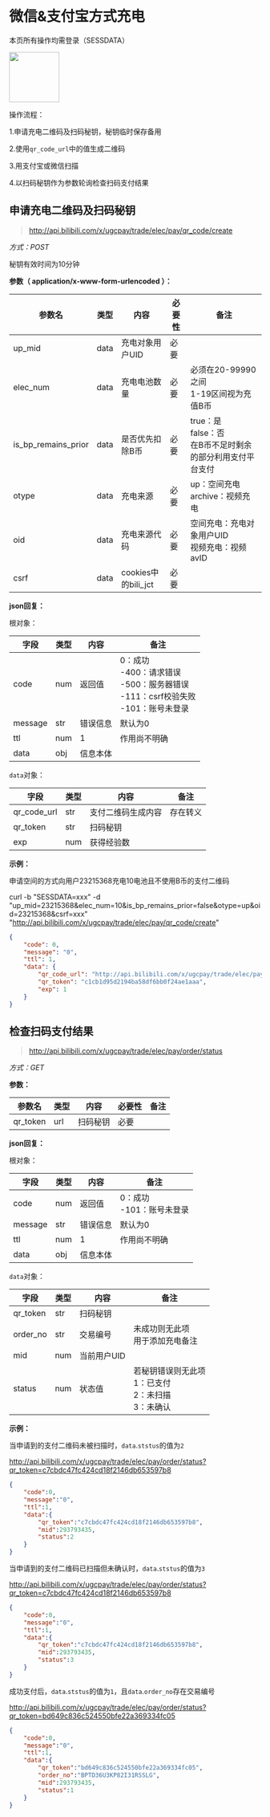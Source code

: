 # 微信&支付宝方式充电

本页所有操作均需登录（SESSDATA）

<img src="/imgs/battery-100.png" width="100" height="100"/>

操作流程：

1.申请充电二维码及扫码秘钥，秘钥临时保存备用

2.使用`qr_code_url`中的值生成二维码

3.用支付宝或微信扫描

4.以扫码秘钥作为参数轮询检查扫码支付结果

## 申请充电二维码及扫码秘钥

> http://api.bilibili.com/x/ugcpay/trade/elec/pay/qr_code/create 

*方式：POST*

秘钥有效时间为10分钟

**参数（ application/x-www-form-urlencoded ）：**

| 参数名              | 类型 | 内容                | 必要性 | 备注                                                         |
| ------------------- | ---- | ------------------- | ------ | ------------------------------------------------------------ |
| up_mid              | data | 充电对象用户UID     | 必要   |                                                              |
| elec_num            | data | 充电电池数量        | 必要   | 必须在20-99990之间<br />1-19区间视为充值B币                  |
| is_bp_remains_prior | data | 是否优先扣除B币     | 必要   | true：是<br />false：否<br />在B币不足时剩余的部分利用支付平台支付 |
| otype               | data | 充电来源            | 必要   | up：空间充电<br />archive：视频充电                          |
| oid                 | data | 充电来源代码        | 必要   | 空间充电：充电对象用户UID<br />视频充电：视频avID            |
| csrf                | data | cookies中的bili_jct | 必要   |                                                              |

**json回复：**

根对象：

| 字段    | 类型 | 内容     | 备注                                                         |
| ------- | ---- | -------- | ------------------------------------------------------------ |
| code    | num  | 返回值   | 0：成功<br />-400：请求错误<br />-500：服务器错误<br />-111：csrf校验失败<br />-101：账号未登录 |
| message | str  | 错误信息 | 默认为0                                                      |
| ttl     | num  | 1        | 作用尚不明确                                                 |
| data    | obj  | 信息本体 |                                                              |

`data`对象：

| 字段        | 类型 | 内容               | 备注     |
| ----------- | ---- | ------------------ | -------- |
| qr_code_url | str  | 支付二维码生成内容 | 存在转义 |
| qr_token    | str  | 扫码秘钥           |          |
| exp         | num  | 获得经验数         |          |

**示例：**

申请空间的方式向用户23215368充电10电池且不使用B币的支付二维码

curl -b "SESSDATA=xxx" -d "up_mid=23215368&elec_num=10&is_bp_remains_prior=false&otype=up&oid=23215368&csrf=xxx" "http://api.bilibili.com/x/ugcpay/trade/elec/pay/qr_code/create"

```json
{
	"code": 0,
	"message": "0",
	"ttl": 1,
	"data": {
		"qr_code_url": "http://api.bilibili.com/x/ugcpay/trade/elec/pay/qr_code/gateway?mid=293793435\u0026token=c1cb1d95d2194ba58df6bb0f24ae1aaa",
		"qr_token": "c1cb1d95d2194ba58df6bb0f24ae1aaa",
		"exp": 1
	}
}
```



## 检查扫码支付结果

> http://api.bilibili.com/x/ugcpay/trade/elec/pay/order/status

*方式：GET*

**参数：**

| 参数名   | 类型 | 内容     | 必要性 | 备注 |
| -------- | ---- | -------- | ------ | ---- |
| qr_token | url  | 扫码秘钥 | 必要   |      |

**json回复：**

根对象：

| 字段    | 类型 | 内容     | 备注                          |
| ------- | ---- | -------- | ----------------------------- |
| code    | num  | 返回值   | 0：成功<br />-101：账号未登录 |
| message | str  | 错误信息 | 默认为0                       |
| ttl     | num  | 1        | 作用尚不明确                  |
| data    | obj  | 信息本体 |                               |

`data`对象：

| 字段     | 类型 | 内容        | 备注                                                         |
| -------- | ---- | ----------- | ------------------------------------------------------------ |
| qr_token | str  | 扫码秘钥    |                                                              |
| order_no | str  | 交易编号    | 未成功则无此项<br />用于添加充电备注                         |
| mid      | num  | 当前用户UID |                                                              |
| status   | num  | 状态值      | 若秘钥错误则无此项<br />1：已支付<br />2：未扫描<br />3：未确认 |

**示例：**

当申请到的支付二维码未被扫描时，`data`.`ststus`的值为`2`

http://api.bilibili.com/x/ugcpay/trade/elec/pay/order/status?qr_token=c7cbdc47fc424cd18f2146db653597b8

```json
{
    "code":0,
    "message":"0",
    "ttl":1,
    "data":{
        "qr_token":"c7cbdc47fc424cd18f2146db653597b8",
        "mid":293793435,
        "status":2
    }
}
```

当申请到的支付二维码已扫描但未确认时，`data`.`ststus`的值为`3`

http://api.bilibili.com/x/ugcpay/trade/elec/pay/order/status?qr_token=c7cbdc47fc424cd18f2146db653597b8

```json
{
    "code":0,
    "message":"0",
    "ttl":1,
    "data":{
        "qr_token":"c7cbdc47fc424cd18f2146db653597b8",
        "mid":293793435,
        "status":3
    }
}
```

成功支付后，`data`.`ststus`的值为`1`，且`data`.`order_no`存在交易编号

http://api.bilibili.com/x/ugcpay/trade/elec/pay/order/status?qr_token=bd649c836c524550bfe22a369334fc05

```json
{
    "code":0,
    "message":"0",
    "ttl":1,
    "data":{
        "qr_token":"bd649c836c524550bfe22a369334fc05",
        "order_no":"BPTD36U3KP82I31RSSLG",
        "mid":293793435,
        "status":1
    }
}
```

